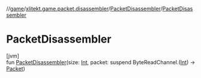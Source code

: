 //[game](../../../index.md)/[xlitekt.game.packet.disassembler](../index.md)/[PacketDisassembler](index.md)/[PacketDisassembler](-packet-disassembler.md)

# PacketDisassembler

[jvm]\
fun [PacketDisassembler](-packet-disassembler.md)(size: [Int](https://kotlinlang.org/api/latest/jvm/stdlib/kotlin/-int/index.html), packet: suspend ByteReadChannel.([Int](https://kotlinlang.org/api/latest/jvm/stdlib/kotlin/-int/index.html)) -&gt; [Packet](../../xlitekt.game.packet/-packet/index.md))
